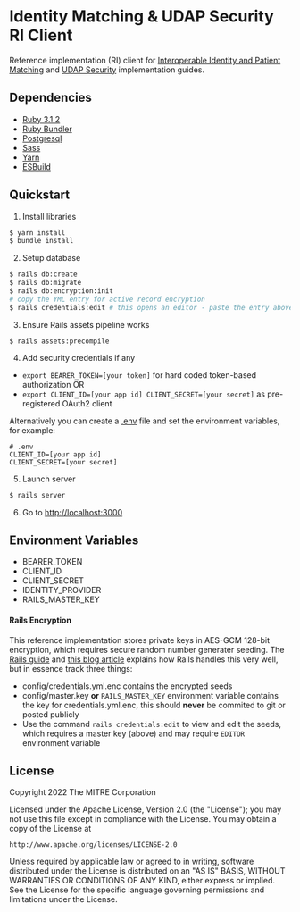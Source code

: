 # Identity Matching & UDAP Security RI Client
Reference implementation (RI) client for [Interoperable Identity and Patient Matching](http://build.fhir.org/ig/HL7/fhir-identity-matching-ig/) and [UDAP Security](https://build.fhir.org/ig/HL7/fhir-udap-security-ig/) implementation guides.

## Dependencies
 - [Ruby 3.1.2](https://www.ruby-lang.org/en/)
 - [Ruby Bundler](https://bundler.io)
 - [Postgresql](https://www.postgresql.org/)
 - [Sass](https://sass-lang.com/)
 - [Yarn](https://yarnpkg.com/)
 - [ESBuild](https://esbuild.github.io/)

## Quickstart
1. Install libraries
```bash
$ yarn install
$ bundle install
```

2. Setup database
```bash
$ rails db:create
$ rails db:migrate
$ rails db:encryption:init
# copy the YML entry for active record encryption
$ rails credentials:edit # this opens an editor - paste the entry above here
```

3. Ensure Rails assets pipeline works
```
$ rails assets:precompile
```

4. Add security credentials if any
 - `export BEARER_TOKEN=[your token]` for hard coded token-based authorization OR
 - `export CLIENT_ID=[your app id] CLIENT_SECRET=[your secret]` as pre-registered OAuth2 client

Alternatively you can create a [.env](https://github.com/bkeepers/dotenv#usage) file and set the environment variables, for example:
```dotenv
# .env
CLIENT_ID=[your app id]
CLIENT_SECRET=[your secret]
```

5. Launch server
```bash
$ rails server
```

6. Go to <http://localhost:3000>

## Environment Variables
 - BEARER_TOKEN
 - CLIENT_ID
 - CLIENT_SECRET
 - IDENTITY_PROVIDER
 - RAILS_MASTER_KEY

#### Rails Encryption
This reference implementation stores private keys in AES-GCM 128-bit encryption, which requires secure random number generater seeding. The
[Rails guide](https://guides.rubyonrails.org/active_record_encryption.html) and [this blog article](https://blog.saeloun.com/2019/10/10/rails-6-adds-support-for-multi-environment-credentials.html)
explains how Rails handles this very well, but in essence track three things:
 - config/credentials.yml.enc contains the encrypted seeds
 - config/master.key **or** `RAILS_MASTER_KEY` environment variable contains the key for credentials.yml.enc, this should **never** be commited to git or posted publicly
 - Use the command `rails credentials:edit` to view and edit the seeds, which requires a master key (above) and may require `EDITOR` environment variable

## License

Copyright 2022 The MITRE Corporation

Licensed under the Apache License, Version 2.0 (the "License"); you may not use this file except in compliance with the License. You may obtain a copy of the License at
```
http://www.apache.org/licenses/LICENSE-2.0
```
Unless required by applicable law or agreed to in writing, software distributed under the License is distributed on an "AS IS" BASIS, WITHOUT WARRANTIES OR CONDITIONS OF ANY KIND, either express or implied. See the License for the specific language governing permissions and limitations under the License.

